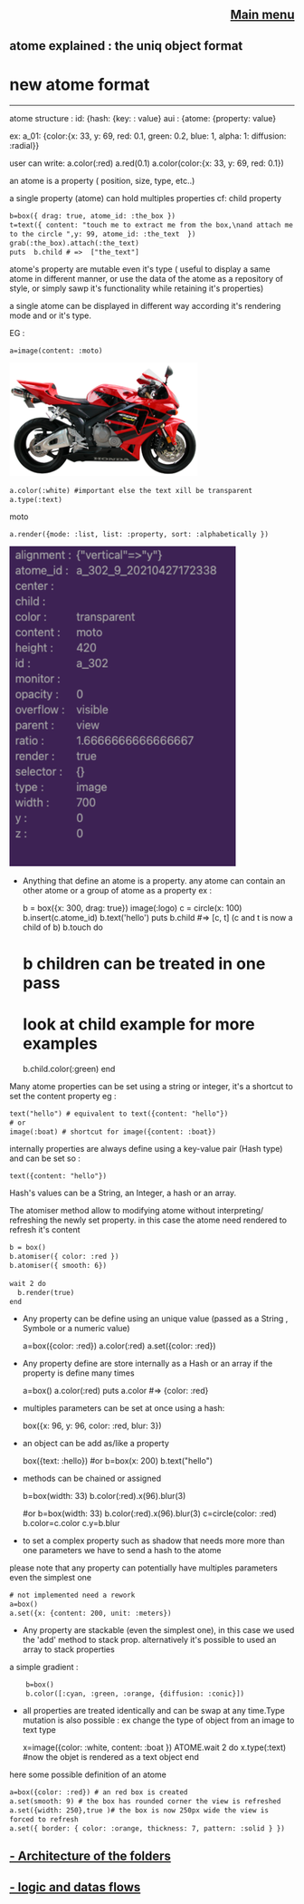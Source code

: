 
<span align="right">

[Main menu](../atome.md)
-
</span>

atome explained : the uniq object format
-

 # new atome format

----------------
atome structure :
id: {hash: {key: : value}
aui : {atome: {property: value}

ex: a_01: {color:{x: 33, y: 69, red: 0.1, green: 0.2, blue: 1, alpha: 1: diffusion: :radial}}

user can write: 
a.color(:red)
a.red(0.1)
a.color(color:{x: 33, y: 69, red: 0.1})



an atome is a  property ( position, size, type, etc..)

a single property (atome) can hold multiples properties cf: child property

    b=box({ drag: true, atome_id: :the_box })
    t=text({ content: "touch me to extract me from the box,\nand attach me to the circle ",y: 99, atome_id: :the_text  })
    grab(:the_box).attach(:the_text)
    puts  b.child # =>  ["the_text"]
    

atome's property are mutable even it's type ( useful to display a same atome in different manner, or use the data of the atome as a repository of style, or simply sawp it's functionality while retaining it's properties) 

a single atome can be displayed in different way according it's rendering mode and or it's type. 

EG :
    

    a=image(content: :moto)


<img src="https://github.com/atomecorp/atome/raw/development/www/public/medias/images/moto.png" width="333" />

    a.color(:white) #important else the text xill be transparent
    a.type(:text)
moto

    a.render({mode: :list, list: :property, sort: :alphabetically })
<img src="https://github.com/atomecorp/atome/raw/development/documentation/images/list.png" width="400px" />



- Anything that define an atome is a property.
  any atome can contain an other atome or a group of atome as a property ex :


    b = box({x: 300, drag: true})
    image(:logo)
    c = circle(x: 100)
    b.insert(c.atome_id)
    b.text('hello')
    puts b.child #=> [c, t] (c and t is now a child of b)
    b.touch do
    # b children can be treated in one pass
    # look at child example for more examples
    b.child.color(:green)
    end

Many atome properties can be set using a string or integer, it's a shortcut to set the content property eg :

    text("hello") # equivalent to text({content: "hello"})
    # or
    image(:boat) # shortcut for image({content: :boat})

internally properties are always define using a key-value pair (Hash type) and can be set so :

    text({content: "hello"})

Hash's values can be a String, an Integer, a hash or an array.

The atomiser method allow to modifying atome without interpreting/ refreshing the newly set property.
in this case the atome need rendered to refresh it's content

    b = box()
    b.atomiser({ color: :red })
    b.atomiser({ smooth: 6})

    wait 2 do
      b.render(true)
    end


- Any property can be define using an unique value (passed as a String , Symbole or a numeric  value)


    a=box({color: :red})
    a.color(:red)
    a.set({color: :red})

- Any property define are store internally as a Hash or an array if the property is define many times


    a=box()
    a.color(:red)
    puts a.color #=> {color: :red}
  
- multiples parameters can be set at once using a hash:
  

    box({x: 96, y: 96, color: :red, blur: 3})

- an object can be add as/like a property


    box({text: :hello})
    #or 
    b=box(x: 200)
    b.text("hello")

- methods can be chained or assigned 


    b=box(width: 33)
    b.color(:red).x(96).blur(3)

    #or
    b=box(width: 33)
    b.color(:red).x(96).blur(3)
    c=circle(color: :red)
    b.color=c.color
    c.y=b.blur
      




- to set a complex property such as shadow that needs more more than one parameters we have to send a hash to the atome

please note that any property can potentially have multiples parameters even the simplest one

    # not implemented need a rework
    a=box()
    a.set({x: {content: 200, unit: :meters}) 

- Any property are stackable (even the simplest one), in this case we used the 'add' method to stack prop. alternatively it's possible to used an array to stack properties

a simple gradient :

        b=box()
        b.color([:cyan, :green, :orange, {diffusion: :conic}])


- all properties are treated identically and can be swap at any time.Type mutation is also possible : ex change the type of object from an image to text type


    x=image({color: :white, content: :boat })
    ATOME.wait 2 do
    x.type(:text) #now the objet is rendered as a text object
    end



here some possible definition of an atome

    a=box({color: :red}) # an red box is created
    a.set(smooth: 9) # the box has rounded corner the view is refreshed
    a.set({width: 250},true )# the box is now 250px wide the view is forced to refresh
    a.set({ border: { color: :orange, thickness: 7, pattern: :solid } })

**[- Architecture of the folders](./folder_architecture.md)**
-

**[- logic and datas flows](./datas_flows.md)**
-